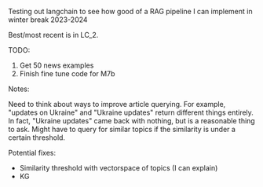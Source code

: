Testing out langchain to see how good of a RAG pipeline I can implement in winter break 2023-2024

Best/most recent is in LC_2.

TODO:
1. Get 50 news examples
2. Finish fine tune code for M7b


Notes:

Need to think about ways to improve article querying.  For example, "updates on Ukraine" and "Ukraine updates" return different things entirely.  In fact, "Ukraine updates" came back with nothing, but is a reasonable thing to ask.  Might have to query for similar topics if the similarity is under a certain threshold.

Potential fixes:
- Similarity threshold with vectorspace of topics (I can explain)
- KG
